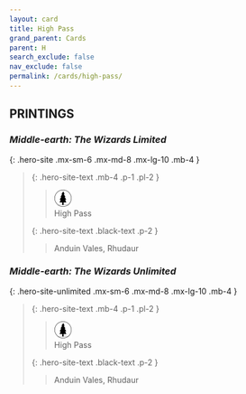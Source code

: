 ```yaml
---
layout: card
title: High Pass
grand_parent: Cards
parent: H
search_exclude: false
nav_exclude: false
permalink: /cards/high-pass/
---
```


## PRINTINGS


### _Middle-earth: The Wizards Limited_

{: .hero-site .mx-sm-6 .mx-md-8 .mx-lg-10 .mb-4 }
> {: .hero-site-text .mb-4 .p-1 .pl-2 }
> > <div class="card-mp"><img src="/assets/images/wilderness.svg"></div>
> > <div class="character-card-name">High Pass</div>
>
> {: .hero-site-text .black-text .p-2 }
> > Anduin Vales, Rhudaur 
> 

### _Middle-earth: The Wizards Unlimited_

{: .hero-site-unlimited .mx-sm-6 .mx-md-8 .mx-lg-10 .mb-4 }
> {: .hero-site-text .mb-4 .p-1 .pl-2 }
> > <div class="card-mp"><img src="/assets/images/wilderness.svg"></div>
> > <div class="character-card-name">High Pass</div>
>
> {: .hero-site-text .black-text .p-2 }
> > Anduin Vales, Rhudaur 
> 
